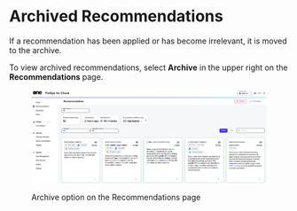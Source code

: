 # Archived Recommendations

If a recommendation has been applied or has become irrelevant, it is moved to the archive.&#x20;

To view archived recommendations, select **Archive** in the upper right on the **Recommendations** page.

<figure><img src="../../../.gitbook/assets/archive_recommendations.png" alt=""><figcaption><p>Archive option on the Recommendations page</p></figcaption></figure>
